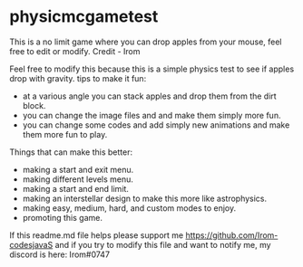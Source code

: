 # physicmcgametest
This is a no limit game where you can drop apples from your mouse, feel free to edit or modify. Credit - Irom

Feel free to modify this because this is a simple physics test to see if apples drop with gravity. 
tips to make it fun:
- at a various angle you can stack apples and drop them from the dirt block.
- you can change the image files and and make them simply more fun.
- you can change some codes and add simply new animations and make them more fun to play.

Things that can make this better:
- making a start and exit menu.
- making different levels menu.
- making a start and end limit.
- making an interstellar design to make this more like astrophysics.
- making easy, medium, hard, and custom modes to enjoy. 
- promoting this game.

If this readme.md file helps please support me https://github.com/Irom-codesjavaS
and if you try to modify this file and want to notify me, my discord is here: Irom#0747
